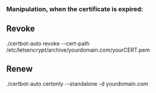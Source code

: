 ### Manipulation, when the certificate is expired:
## Revoke
./certbot-auto revoke --cert-path /etc/letsencrypt/archive/yourdomain.com/yourCERT.pem
## Renew
./certbot-auto certonly --standalone -d yourdomain.com

